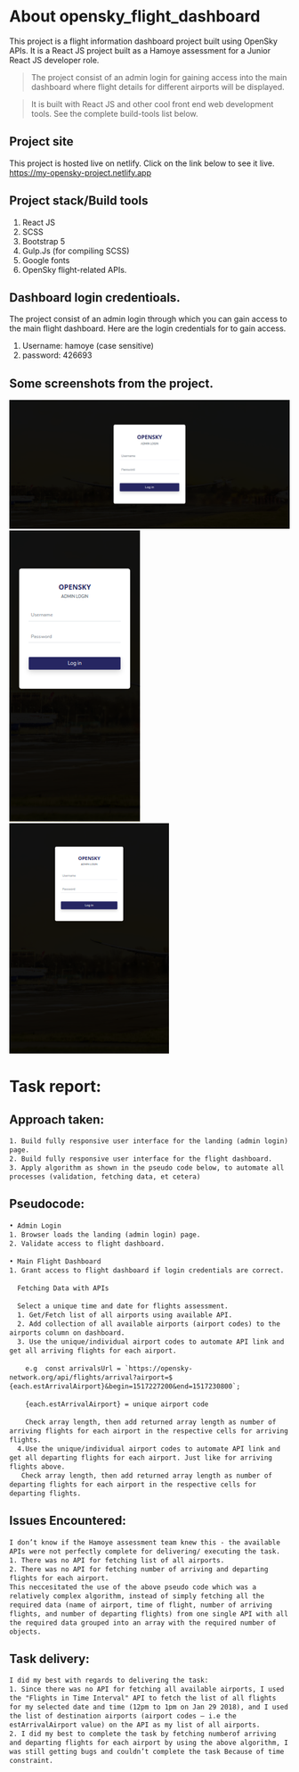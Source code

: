 # About opensky_flight_dashboard

This project is a flight information dashboard project built using OpenSky APIs. It is a React JS project built as a Hamoye assessment for a Junior React JS developer role.

> The project consist of an admin login for gaining access into the main dashboard where flight details for different airports will be displayed.

> It is built with React JS and other cool front end web development tools. See the complete build-tools list below.

## Project site

This project is hosted live on netlify. Click on the link below to see it live.
https://my-opensky-project.netlify.app

## Project stack/Build tools

1. React JS
2. SCSS
3. Bootstrap 5
4. Gulp.Js (for compiling SCSS)
5. Google fonts
6. OpenSky flight-related APIs.

## Dashboard login credentioals.

The project consist of an admin login through which you can gain access to the main flight dashboard. 
Here are the login credentials for to gain access.
1. Username: hamoye (case sensitive)
2. password: 426693

## Some screenshots from the project.

![Project screenshot](./opensky-flight-dashboard/src/assets/images/admin-login.png)
![Project screenshot](./opensky-flight-dashboard/src/assets/images/admin-login-mobile.png)
![Project screenshot](./opensky-flight-dashboard/src/assets/images/admin-login-ipad.png)

# Task report:

## Approach taken:

    1. Build fully responsive user interface for the landing (admin login) page.
    2. Build fully responsive user interface for the flight dashboard.
    3. Apply algorithm as shown in the pseudo code below, to automate all processes (validation, fetching data, et cetera)

## Pseudocode:

    • Admin Login
    1. Browser loads the landing (admin login) page.
    2. Validate access to flight dashboard.

    • Main Flight Dashboard
    1. Grant access to flight dashboard if login credentials are correct.

      Fetching Data with APIs

      Select a unique time and date for flights assessment.
      1. Get/Fetch list of all airports using available API.
      2. Add collection of all available airports (airport codes) to the airports column on dashboard.
      3. Use the unique/individual airport codes to automate API link and get all arriving flights for each airport.

        e.g  const arrivalsUrl = `https://opensky-network.org/api/flights/arrival?airport=$		{each.estArrivalAirport}&begin=1517227200&end=1517230800`;

        {each.estArrivalAirport} = unique airport code

        Check array length, then add returned array length as number of arriving flights for each airport in the respective cells for arriving flights.
      4.Use the unique/individual airport codes to automate API link and get all departing flights for each airport. Just like for arriving flights above.
       Check array length, then add returned array length as number of departing flights for each airport in the respective cells for departing flights.

## Issues Encountered:

    I don’t know if the Hamoye assessment team knew this - the available APIs were not perfectly complete for delivering/ executing the task.
    1. There was no API for fetching list of all airports.
    2. There was no API for fetching number of arriving and departing flights for each airport.
    This neccesitated the use of the above pseudo code which was a relatively complex algorithm, instead of simply fetching all the required data (name of airport, time of flight, number of arriving flights, and number of departing flights) from one single API with all the required data grouped into an array with the required number of objects.

## Task delivery:

    I did my best with regards to delivering the task:
    1. Since there was no API for fetching all available airports, I used the "Flights in Time Interval" API to fetch the list of all flights for my selected date and time (12pm to 1pm on Jan 29 2018), and I used the list of destination airports (airport codes – i.e the estArrivalAirport value) on the API as my list of all airports.
    2. I did my best to complete the task by fetching numberof arriving and departing flights for each airport by using the above algorithm, I was still getting bugs and couldn’t complete the task Because of time constraint.
